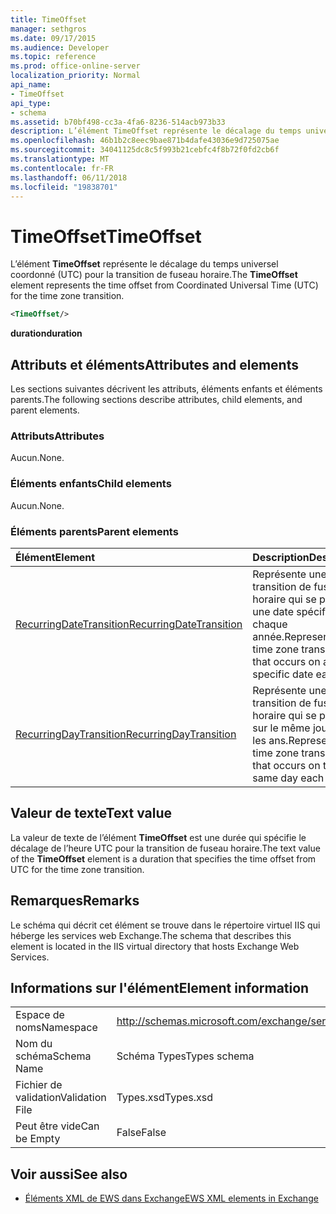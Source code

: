 ```yaml
---
title: TimeOffset
manager: sethgros
ms.date: 09/17/2015
ms.audience: Developer
ms.topic: reference
ms.prod: office-online-server
localization_priority: Normal
api_name:
- TimeOffset
api_type:
- schema
ms.assetid: b70bf498-cc3a-4fa6-8236-514acb973b33
description: L’élément TimeOffset représente le décalage du temps universel coordonné (UTC) pour la transition de fuseau horaire.
ms.openlocfilehash: 46b1b2c8eec9bae871b4dafe43036e9d725075ae
ms.sourcegitcommit: 34041125dc8c5f993b21cebfc4f8b72f0fd2cb6f
ms.translationtype: MT
ms.contentlocale: fr-FR
ms.lasthandoff: 06/11/2018
ms.locfileid: "19838701"
---
```

# <a name="timeoffset"></a><span data-ttu-id="37a08-103">TimeOffset</span><span class="sxs-lookup"><span data-stu-id="37a08-103">TimeOffset</span></span>

<span data-ttu-id="37a08-104">L’élément **TimeOffset** représente le décalage du temps universel coordonné (UTC) pour la transition de fuseau horaire.</span><span class="sxs-lookup"><span data-stu-id="37a08-104">The **TimeOffset** element represents the time offset from Coordinated Universal Time (UTC) for the time zone transition.</span></span> 
  
```XML
<TimeOffset/>
```

 <span data-ttu-id="37a08-105">**duration**</span><span class="sxs-lookup"><span data-stu-id="37a08-105">**duration**</span></span>
## <a name="attributes-and-elements"></a><span data-ttu-id="37a08-106">Attributs et éléments</span><span class="sxs-lookup"><span data-stu-id="37a08-106">Attributes and elements</span></span>

<span data-ttu-id="37a08-107">Les sections suivantes décrivent les attributs, éléments enfants et éléments parents.</span><span class="sxs-lookup"><span data-stu-id="37a08-107">The following sections describe attributes, child elements, and parent elements.</span></span>
  
### <a name="attributes"></a><span data-ttu-id="37a08-108">Attributs</span><span class="sxs-lookup"><span data-stu-id="37a08-108">Attributes</span></span>

<span data-ttu-id="37a08-109">Aucun.</span><span class="sxs-lookup"><span data-stu-id="37a08-109">None.</span></span>
  
### <a name="child-elements"></a><span data-ttu-id="37a08-110">Éléments enfants</span><span class="sxs-lookup"><span data-stu-id="37a08-110">Child elements</span></span>

<span data-ttu-id="37a08-111">Aucun.</span><span class="sxs-lookup"><span data-stu-id="37a08-111">None.</span></span>
  
### <a name="parent-elements"></a><span data-ttu-id="37a08-112">Éléments parents</span><span class="sxs-lookup"><span data-stu-id="37a08-112">Parent elements</span></span>

|<span data-ttu-id="37a08-113">**Élément**</span><span class="sxs-lookup"><span data-stu-id="37a08-113">**Element**</span></span>|<span data-ttu-id="37a08-114">**Description**</span><span class="sxs-lookup"><span data-stu-id="37a08-114">**Description**</span></span>|
|:-----|:-----|
|[<span data-ttu-id="37a08-115">RecurringDateTransition</span><span class="sxs-lookup"><span data-stu-id="37a08-115">RecurringDateTransition</span></span>](recurringdatetransition.md) <br/> |<span data-ttu-id="37a08-116">Représente une transition de fuseau horaire qui se produit à une date spécifique chaque année.</span><span class="sxs-lookup"><span data-stu-id="37a08-116">Represents a time zone transition that occurs on a specific date each year.</span></span>  <br/> |
|[<span data-ttu-id="37a08-117">RecurringDayTransition</span><span class="sxs-lookup"><span data-stu-id="37a08-117">RecurringDayTransition</span></span>](recurringdaytransition.md) <br/> |<span data-ttu-id="37a08-118">Représente une transition de fuseau horaire qui se produit sur le même jour tous les ans.</span><span class="sxs-lookup"><span data-stu-id="37a08-118">Represents a time zone transition that occurs on the same day each year.</span></span>  <br/> |
   
## <a name="text-value"></a><span data-ttu-id="37a08-119">Valeur de texte</span><span class="sxs-lookup"><span data-stu-id="37a08-119">Text value</span></span>

<span data-ttu-id="37a08-120">La valeur de texte de l’élément **TimeOffset** est une durée qui spécifie le décalage de l’heure UTC pour la transition de fuseau horaire.</span><span class="sxs-lookup"><span data-stu-id="37a08-120">The text value of the **TimeOffset** element is a duration that specifies the time offset from UTC for the time zone transition.</span></span> 
  
## <a name="remarks"></a><span data-ttu-id="37a08-121">Remarques</span><span class="sxs-lookup"><span data-stu-id="37a08-121">Remarks</span></span>

<span data-ttu-id="37a08-122">Le schéma qui décrit cet élément se trouve dans le répertoire virtuel IIS qui héberge les services web Exchange.</span><span class="sxs-lookup"><span data-stu-id="37a08-122">The schema that describes this element is located in the IIS virtual directory that hosts Exchange Web Services.</span></span>
  
## <a name="element-information"></a><span data-ttu-id="37a08-123">Informations sur l'élément</span><span class="sxs-lookup"><span data-stu-id="37a08-123">Element information</span></span>

|||
|:-----|:-----|
|<span data-ttu-id="37a08-124">Espace de noms</span><span class="sxs-lookup"><span data-stu-id="37a08-124">Namespace</span></span>  <br/> |http://schemas.microsoft.com/exchange/services/2006/types  <br/> |
|<span data-ttu-id="37a08-125">Nom du schéma</span><span class="sxs-lookup"><span data-stu-id="37a08-125">Schema Name</span></span>  <br/> |<span data-ttu-id="37a08-126">Schéma Types</span><span class="sxs-lookup"><span data-stu-id="37a08-126">Types schema</span></span>  <br/> |
|<span data-ttu-id="37a08-127">Fichier de validation</span><span class="sxs-lookup"><span data-stu-id="37a08-127">Validation File</span></span>  <br/> |<span data-ttu-id="37a08-128">Types.xsd</span><span class="sxs-lookup"><span data-stu-id="37a08-128">Types.xsd</span></span>  <br/> |
|<span data-ttu-id="37a08-129">Peut être vide</span><span class="sxs-lookup"><span data-stu-id="37a08-129">Can be Empty</span></span>  <br/> |<span data-ttu-id="37a08-130">False</span><span class="sxs-lookup"><span data-stu-id="37a08-130">False</span></span>  <br/> |
   
## <a name="see-also"></a><span data-ttu-id="37a08-131">Voir aussi</span><span class="sxs-lookup"><span data-stu-id="37a08-131">See also</span></span>



- [<span data-ttu-id="37a08-132">Éléments XML de EWS dans Exchange</span><span class="sxs-lookup"><span data-stu-id="37a08-132">EWS XML elements in Exchange</span></span>](ews-xml-elements-in-exchange.md)

